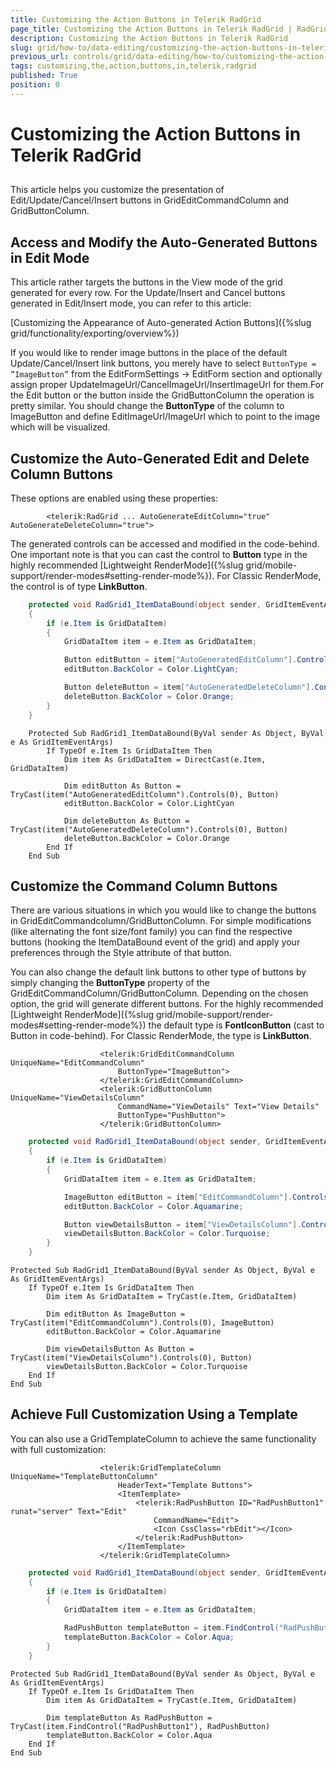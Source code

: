 ```yaml
---
title: Customizing the Action Buttons in Telerik RadGrid
page_title: Customizing the Action Buttons in Telerik RadGrid | RadGrid for ASP.NET AJAX Documentation
description: Customizing the Action Buttons in Telerik RadGrid
slug: grid/how-to/data-editing/customizing-the-action-buttons-in-telerik-radgrid
previous_url: controls/grid/data-editing/how-to/customizing-the-action-buttons-in-telerik-radgrid
tags: customizing,the,action,buttons,in,telerik,radgrid
published: True
position: 0
---
```


# Customizing the Action Buttons in Telerik RadGrid



##

This article helps you customize the presentation of Edit/Update/Cancel/Insert buttons in GridEditCommandColumn and GridButtonColumn.

## Access and Modify the Auto-Generated Buttons in Edit Mode

This article rather targets the buttons in the View mode of the grid generated for every row. For the Update/Insert and Cancel buttons generated in Edit/Insert mode, you can refer to this article:

[Customizing the Appearance of Auto-generated Action Buttons]({%slug grid/functionality/exporting/overview%})

If you would like to render image buttons in the place of the default Update/Cancel/Insert link buttons, you merely have to select `ButtonType = ”ImageButton”` from the EditFormSettings -> EditForm section and optionally assign proper UpdateImageUrl/CancelImageUrl/InsertImageUrl for them.For the Edit button or the button inside the GridButtonColumn the operation is pretty similar. You should change the **ButtonType** of the column to ImageButton and define EditImageUrl/ImageUrl which to point to the image which will be visualized.

## Customize the Auto-Generated Edit and Delete Column Buttons

These options are enabled using these properties:
````ASP.NET
        <telerik:RadGrid ... AutoGenerateEditColumn="true" AutoGenerateDeleteColumn="true">
````

The generated controls can be accessed and modified in the code-behind. One important note is that you can cast the control to **Button** type in the highly recommended [Lightweight RenderMode]({%slug grid/mobile-support/render-modes#setting-render-mode%}). For Classic RenderMode, the control is of type **LinkButton**.

````C#
    protected void RadGrid1_ItemDataBound(object sender, GridItemEventArgs e)
    {
        if (e.Item is GridDataItem)
        {
            GridDataItem item = e.Item as GridDataItem;

            Button editButton = item["AutoGeneratedEditColumn"].Controls[0] as Button;
            editButton.BackColor = Color.LightCyan;

            Button deleteButton = item["AutoGeneratedDeleteColumn"].Controls[0] as Button;
            deleteButton.BackColor = Color.Orange;
        }
    }
````
````VB.NET
    Protected Sub RadGrid1_ItemDataBound(ByVal sender As Object, ByVal e As GridItemEventArgs)
        If TypeOf e.Item Is GridDataItem Then
            Dim item As GridDataItem = DirectCast(e.Item, GridDataItem)

            Dim editButton As Button = TryCast(item("AutoGeneratedEditColumn").Controls(0), Button)
            editButton.BackColor = Color.LightCyan

            Dim deleteButton As Button = TryCast(item("AutoGeneratedDeleteColumn").Controls(0), Button)
            deleteButton.BackColor = Color.Orange
        End If
    End Sub
````


## Customize the Command Column Buttons

There are various situations in which you would like to change the buttons in GridEditCommandcolumn/GridButtonColumn. For simple modifications (like alternating the font size/font family) you can find the respective buttons (hooking the ItemDataBound event of the grid) and apply your preferences through the Style attribute of that button.

You can also change the default link buttons to other type of buttons by simply changing the **ButtonType** property of the GridEditCommandColumn/GridButtonColumn. Depending on the chosen option, the grid will generate different buttons. For the highly recommended [Lightweight RenderMode]({%slug grid/mobile-support/render-modes#setting-render-mode%}) the default type is **FontIconButton** (cast to Button in code-behind). For Classic RenderMode, the type is **LinkButton**.



````ASP.NET
                    <telerik:GridEditCommandColumn UniqueName="EditCommandColumn"
                        ButtonType="ImageButton">
                    </telerik:GridEditCommandColumn>
                    <telerik:GridButtonColumn UniqueName="ViewDetailsColumn"
                        CommandName="ViewDetails" Text="View Details"
                        ButtonType="PushButton">
                    </telerik:GridButtonColumn>
````
````C#
    protected void RadGrid1_ItemDataBound(object sender, GridItemEventArgs e)
    {
        if (e.Item is GridDataItem)
        {
            GridDataItem item = e.Item as GridDataItem;

            ImageButton editButton = item["EditCommandColumn"].Controls[0] as ImageButton;
            editButton.BackColor = Color.Aquamarine;

            Button viewDetailsButton = item["ViewDetailsColumn"].Controls[0] as Button;
            viewDetailsButton.BackColor = Color.Turquoise;
        }
    }
````
````VB.NET
Protected Sub RadGrid1_ItemDataBound(ByVal sender As Object, ByVal e As GridItemEventArgs)
    If TypeOf e.Item Is GridDataItem Then
        Dim item As GridDataItem = TryCast(e.Item, GridDataItem)
        
        Dim editButton As ImageButton = TryCast(item("EditCommandColumn").Controls(0), ImageButton)
        editButton.BackColor = Color.Aquamarine
        
        Dim viewDetailsButton As Button = TryCast(item("ViewDetailsColumn").Controls(0), Button)
        viewDetailsButton.BackColor = Color.Turquoise
    End If
End Sub
````



## Achieve Full Customization Using a Template

You can also use a GridTemplateColumn to achieve the same functionality with full customization:

````ASP.NET
                    <telerik:GridTemplateColumn UniqueName="TemplateButtonColumn"
                        HeaderText="Template Buttons">
                        <ItemTemplate>
                            <telerik:RadPushButton ID="RadPushButton1" runat="server" Text="Edit"
                                CommandName="Edit">
                                <Icon CssClass="rbEdit"></Icon>
                            </telerik:RadPushButton>
                        </ItemTemplate>
                    </telerik:GridTemplateColumn>
````
````C#
    protected void RadGrid1_ItemDataBound(object sender, GridItemEventArgs e)
    {
        if (e.Item is GridDataItem)
        {
            GridDataItem item = e.Item as GridDataItem;

            RadPushButton templateButton = item.FindControl("RadPushButton1") as RadPushButton;
            templateButton.BackColor = Color.Aqua;
        }
    }
````
````VB.NET
Protected Sub RadGrid1_ItemDataBound(ByVal sender As Object, ByVal e As GridItemEventArgs)
    If TypeOf e.Item Is GridDataItem Then
        Dim item As GridDataItem = TryCast(e.Item, GridDataItem)
        
        Dim templateButton As RadPushButton = TryCast(item.FindControl("RadPushButton1"), RadPushButton)
        templateButton.BackColor = Color.Aqua
    End If
End Sub
````


